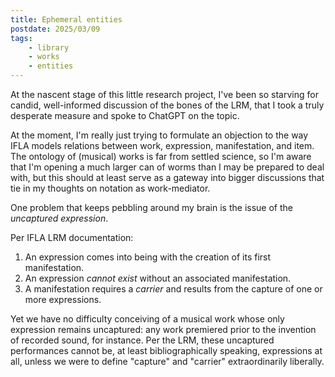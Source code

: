 ```yaml
---
title: Ephemeral entities
postdate: 2025/03/09
tags:
    - library
    - works
    - entities
---
```


At the nascent stage of this little research project, I've been so starving for candid, well-informed discussion of the bones of the LRM, that I took a truly desperate measure and spoke to ChatGPT on the topic.

At the moment, I'm really just trying to formulate an objection to the way IFLA models relations between work, expression, manifestation, and item. The ontology of (musical) works is far from settled science, so I'm aware that I'm opening a much larger can of worms than I may be prepared to deal with, but this should at least serve as a gateway into bigger discussions that tie in my thoughts on notation as work-mediator.

One problem that keeps pebbling around my brain is the issue of the *uncaptured expression*.

Per IFLA LRM documentation:
1. An expression comes into being with the creation of its first manifestation.
2. An expression *cannot exist* without an associated manifestation.
3. A manifestation requires a *carrier* and results from the capture of one or more expressions.

Yet we have no difficulty conceiving of a musical work whose only expression remains uncaptured: any work premiered prior to the invention of recorded sound, for instance. Per the LRM, these uncaptured performances cannot be, at least bibliographically speaking, expressions at all, unless we were to define "capture" and "carrier" extraordinarily liberally.
